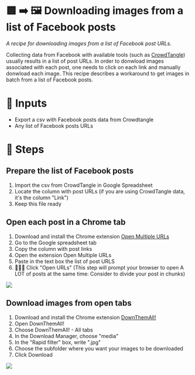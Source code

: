 # 🟦 ➡️ 🖼️ Downloading images from a list of Facebook posts

*A recipe for downloading images from a list of Facebook post URLs.*

Collecting data from Facebook with available tools (such as [CrowdTangle](https://www.crowdtangle.com/)) usually results in a list of post URLs. In order to donwload images associated with each post, one needs to click on each link and manually donwload each image. This recipe describes a workaround to get images in batch from a list of Facebook posts.


# 🧱 Inputs

- Export a csv with Facebook posts data from Crowdtangle
- Any list of Facebook posts URLs

# 📃 Steps

## Prepare the list of Facebook posts
  1. Import the csv from CrowdTangle in Google Spreadsheet
  2. Locate the column with post URLs (if you are using CrowdTangle data, it's the column "Link")
  3. Keep this file ready

## Open each post in a Chrome tab
  1. Download and install the Chrome extension [Open Multiple URLs](https://chrome.google.com/webstore/detail/open-multiple-urls/oifijhaokejakekmnjmphonojcfkpbbh/related?hl=en)
  2. Go to the Google spreadsheet tab
  3. Copy the column with post links
  4. Open the extension Open Multiple URLs
  5. Paste in the text box the list of post URLS
  6. 🧨🧨🧨 Click "Open URLs" (This step will prompt your browser to open A LOT of posts at the same time: Consider to divide your post in chunks)

![](https://i.imgur.com/GxX5swj.png)

## Download images from open tabs
 1. Download and install the Chrome extension [DownThemAll!](https://chrome.google.com/webstore/detail/downthemall/nljkibfhlpcnanjgbnlnbjecgicbjkge)
  2. Open DownThemAll!
  3. Choose DownThemAll! - All tabs
  4. In the Download Manager, choose "media"
  5. In the "Rapid filter" box, write ".jpg"
  6. Choose the subfolder where you want your images to be downloaded
  7. Click Download

![](https://i.imgur.com/4xq2nd4.png)

